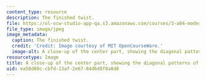 ```yaml
---
content_type: resource
description: The finished twist.
file: https://ol-ocw-studio-app-qa.s3.amazonaws.com/courses/3-a04-modern-blacksmithing-and-physical-metallurgy-fall-2008/ea58d80ccbfd13af2e6784d6d8f0a8d8_114.jpg
file_type: image/jpeg
image_metadata:
  caption: The finished twist.
  credit: 'Credit: Image courtesy of MIT OpenCourseWare.'
  image-alt: A close-up of the center part, showing the diagonal patterns of bumps.
resourcetype: Image
title: A close-up of the center part, showing the diagonal patterns of bumps
uid: ea58d80c-cbfd-13af-2e67-84d6d8f0a8d8
---
```

